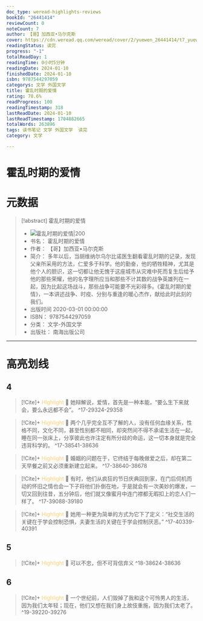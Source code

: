 ```yaml
---
doc_type: weread-highlights-reviews
bookId: "26441414"
reviewCount: 0
noteCount: 7
author: 【哥】加西亚•马尔克斯
cover: https://cdn.weread.qq.com/weread/cover/2/yuewen_26441414/t7_yuewen_264414141682244020.jpg
readingStatus: 读完
progress: "-1"
totalReadDay: 1
readingTime: 0小时5分钟
readingDate: 2024-01-10
finishedDate: 2024-01-10
isbn: 9787544297059
categorys: 文学 外国文学
title: 霍乱时期的爱情
rating: 78.6%
readProgress: 100
readingTimestamp: 318
lastReadDate: 2024-01-10
lastReadTimestamp: 1704882665
totalWords: 263896
tags: 读书笔记 文学 外国文学  读完
category: 文学

---
```


# 霍乱时期的爱情

# 元数据
> [!abstract] 霍乱时期的爱情
> - ![ 霍乱时期的爱情|200](https://cdn.weread.qq.com/weread/cover/2/yuewen_26441414/t7_yuewen_264414141682244020.jpg)
> - 书名： 霍乱时期的爱情
> - 作者： 【哥】加西亚•马尔克斯
> - 简介： 多年以后，当胡维纳尔乌尔比诺医生翻看霍乱时期的记录，发现父亲所采用的方法，仁爱多于科学。他的勤奋，他的牺牲精神，尤其是他个人的胆识，这一切都让他无愧于这座城市从灾难中死而复生后给予他的那些荣耀，他的名字理所应当和那些不计其数的战争英雄列在一起，因为比起这场战斗，那些战争可能要不光彩得多。《霍乱时期的爱情》，一本讲述战争、时疫、分别与重逢的暖心杰作，献给此时此刻的我们。
> - 出版时间 2020-03-01 00:00:00
> - ISBN： 9787544297059
> - 分类： 文学-外国文学
> - 出版社： 南海出版公司



---

# 高亮划线

## 4

> [!Cite]+ <span style="color: #ffce78;">Highlight</span>
> 📌 她辩解说，爱情，首先是一种本能，“要么生下来就会，要么永远都不会”。
> ^17-29324-29358

> [!Cite]+ <span style="color: #ffce78;">Highlight</span>
> 📌 两个几乎完全互不了解的人，没有任何血缘关系，性格不同，文化不同，甚至性别都不相同，却突然间不得不承诺生活在一起，睡在同一张床上，分享彼此也许注定有所分歧的命运，这一切本身就是完全违背科学的。
> ^17-38541-38636

> [!Cite]+ <span style="color: #ffce78;">Highlight</span>
> 📌 婚姻的问题在于，它终结于每晚做爱之后，却在第二天早餐之前又必须重新建立起来。
> ^17-38640-38678

> [!Cite]+ <span style="color: #ffce78;">Highlight</span>
> 📌 有时，他们从疯狂的节日庆典回到家，在门后伺机而动的怀旧之情也会一下子将他们扑倒在地，于是就会有一次美妙的爆发，一切又回到往昔，五分钟后，他们就又像蜜月中连门襟都无暇扣上的恋人们一样了。
> ^17-39088-39180

> [!Cite]+ <span style="color: #ffce78;">Highlight</span>
> 📌 她用一种更为简单的方式为它下了定义：“社交生活的关键在于学会控制恐惧，夫妻生活的关键在于学会控制厌恶。”
> ^17-40339-40391
## 5

> [!Cite]+ <span style="color: #ffce78;">Highlight</span>
> 📌 可以不忠，但不可背信弃义
> ^18-38624-38636
## 6

> [!Cite]+ <span style="color: #ffce78;">Highlight</span>
> 📌 一个世纪前，人们毁掉了我和这个可怜男人的生活，因为我们太年轻；现在，他们又想在我们身上故伎重施，因为我们太老了。
> ^19-39220-39276

